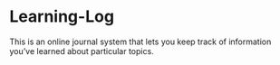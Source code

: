 # Learning-Log
This is an online journal system that lets  you keep track of information you’ve learned about  particular topics.
